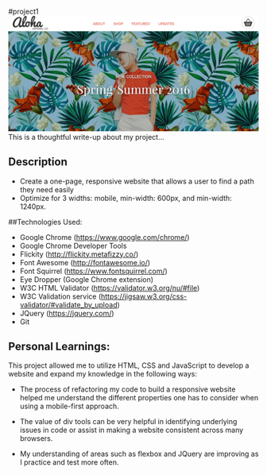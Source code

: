 #project1
![Aloha Screenshot](images/aloha-screenshot.png)
This is a thoughtful write-up about my project...

## Description
- Create a one-page, responsive website that allows a user to find a path they need easily
- Optimize for 3 widths: mobile, min-width: 600px, and min-width: 1240px.


##Technologies Used:

- Google Chrome (https://www.google.com/chrome/)
- Google Chrome Developer Tools
- Flickity (http://flickity.metafizzy.co/)
- Font Awesome (http://fontawesome.io/)
- Font Squirrel (https://www.fontsquirrel.com/)
- Eye Dropper (Google Chrome extension)
- W3C HTML Validator (https://validator.w3.org/nu/#file)
- W3C Validation service (https://jigsaw.w3.org/css-validator/#validate_by_upload)
- JQuery (https://jquery.com/)
- Git


## Personal Learnings:
This project allowed me to utilize HTML, CSS and JavaScript to develop a website and 
expand my knowledge in the following ways:

- The process of refactoring  my code to build a responsive website helped me understand the different properties one has to consider when using a mobile-first approach.

- The value of div tools can be very helpful in identifying underlying issues in code or assist in making a website consistent across many browsers. 

- My understanding of areas such as flexbox and JQuery are improving as I practice and test more often.




